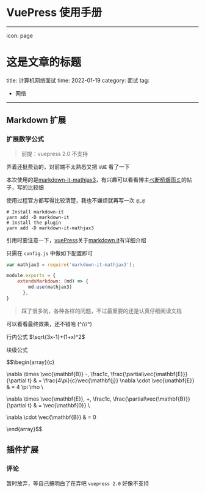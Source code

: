 # VuePress 使用手册
---
icon: page
# 这是文章的标题
title: 计算机网络面试
time: 2022-01-19
category: 面试
tag:
  - 网络
---

## Markdown 扩展

### 扩展数学公式

> 前提：vuepress 2.0 不支持

弄着还挺费劲的，对前端不太熟悉又把 `VUE` 看了一下

本次使用的是[markdown-it-mathjax3](https://github.com/tani/markdown-it-mathjax3)，有兴趣可以看看博主[べ断桥烟雨ミ](https://blog.csdn.net/u011367208/article/details/120168954)的帖子，写的比较细

使用过程官方都写得比较清楚，我也不嫌烦就再写一次 ಥ_ಥ

```shell
# Install markdown-it
yarn add -D markdown-it
# Install the plugin
yarn add -D markdown-it-mathjax3
```

引用时要注意一下，[vuePress](https://v2.vuepress.vuejs.org/zh/)关于[markdown it](https://v2.vuepress.vuejs.org/zh/reference/plugin-api.html#extendsmarkdown)有详细介绍

只需在 `config.js` 中做如下配置即可

```javascript
var mathjax3 = require('markdown-it-mathjax3');

module.exports = {
    extendsMarkdown: (md) => {
        md.use(mathjax3)
      },
}
```

> 踩了很多坑，各种各样的问题，不过最重要的还是认真仔细阅读文档

可以看看最终效果，还不错哈 (^///^)

行内公式 $\sqrt{3x-1}+(1+x)^2$

块级公式

$$\begin{array}{c}

\nabla \times \vec{\mathbf{B}} -\, \frac1c\, \frac{\partial\vec{\mathbf{E}}}{\partial t} &
= \frac{4\pi}{c}\vec{\mathbf{j}}    \nabla \cdot \vec{\mathbf{E}} & = 4 \pi \rho \\

\nabla \times \vec{\mathbf{E}}\, +\, \frac1c\, \frac{\partial\vec{\mathbf{B}}}{\partial t} & = \vec{\mathbf{0}} \\

\nabla \cdot \vec{\mathbf{B}} & = 0

\end{array}$$

## 插件扩展

### 评论

暂时放弃，等自己搞明白了在弄吧 `vuepress 2.0` 好像不支持
